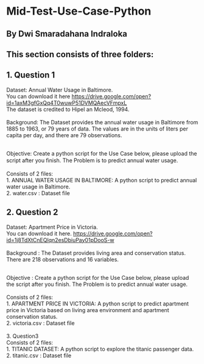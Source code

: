 # Mid-Test-Use-Case-Python
## By Dwi Smaradahana Indraloka

## This section consists of three folders:

## 1. Question 1
Dataset: Annual Water Usage in Baltimore.
<br>
You can download it here https://drive.google.com/open?id=1axM3gfGxQq4T0wuwP51DVMQAecVFmpxL
<br>
The dataset is credited to Hipel an Mcleod, 1994.
<br>
<br>
Background: The Dataset provides the annual water usage in Baltimore from 1885 to 1963, or 79 years of data. The values are in the units of liters per capita per day, and there are 79 observations.
<br>

<br>
Objective: Create a python script for the Use Case below, please upload the script after you ﬁnish. The Problem is to predict annual water usage.
<br>

<br>
Consists of 2 files:
<br>
1. ANNUAL WATER USAGE IN BALTIMORE: A python script to predict annual water usage in Baltimore.
<br>
2. water.csv : Dataset file
<br>

## 2. Question 2
Dataset: Apartment Price in Victoria.
<br>
You can download it here. https://drive.google.com/open?id=1j8TdXtCnEQlqn2esDbiuPay01pDooS-w 
<br>
<br>
Background : The Dataset provides living area and conservation status. There are 218 observations and 16 variables.
<br>

<br>
Objective : Create a python script for the Use Case below, please upload the script after you finish. The Problem is to predict annual water usage.
<br>

<br>
Consists of 2 files:
<br>
1. APARTMENT PRICE IN VICTORIA: A python script to predict apartment price in Victoria based on living
area environment and apartment conservation status.
<br>
2. victoria.csv : Dataset file
<br>
<br>
3. Question3
<br>
Consists of 2 files:
<br>
1. TITANIC DATASET: A python script to explore the titanic passenger data.
<br>
2. titanic.csv : Dataset file
